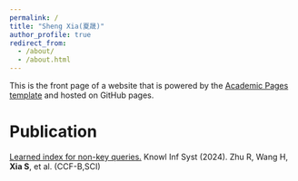 ```yaml
---
permalink: /
title: "Sheng Xia(夏晟)"
author_profile: true
redirect_from: 
  - /about/
  - /about.html
---
```


This is the front page of a website that is powered by the [Academic Pages template](https://github.com/academicpages/academicpages.github.io) and hosted on GitHub pages.


Publication
============
[Learned index for non-key queries.](https://link.springer.com/article/10.1007/s10115-024-02233-0)  Knowl Inf Syst (2024). Zhu R, Wang H, **Xia S**, et al. (CCF-B,SCI)